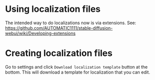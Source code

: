 # Using localization files
The intended way to do localizations now is via extensions. See:
https://github.com/AUTOMATIC1111/stable-diffusion-webui/wiki/Developing-extensions

# Creating localization files
Go to settings and click `Download localization template` button at the bottom. This will download a template for localization that you can edit.